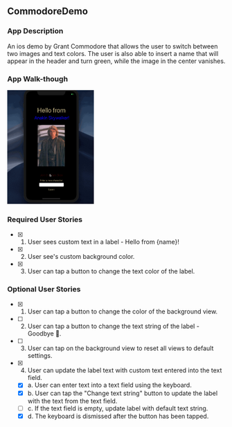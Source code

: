 ## CommodoreDemo

### App Description
An ios demo by Grant Commodore that allows the user to switch between two images and text colors. The user is also able to insert a name that will appear in the header and turn green, while the image in the center vanishes. 

### App Walk-though

<img src="ios_demo.gif" width=200><br>

### Required User Stories
- [x] 1. User sees custom text in a label - Hello from {name}!
- [x] 2. User see's custom background color.
- [x] 3. User can tap a button to change the text color of the label.

### Optional User Stories
- [x] 1. User can tap a button to change the color of the background view.
- [ ] 2. User can tap a button to change the text string of the label - Goodbye 👋.
- [ ] 3. User can tap on the background view to reset all views to default settings.
- [x] 4. User can update the label text with custom text entered into the text field.
   - [x] a. User can enter text into a text field using the keyboard.
   - [x] b. User can tap the "Change text string" button to update the label with the text from the text field.
   - [ ] c. If the text field is empty, update label with default text string.
   - [x] d. The keyboard is dismissed after the button has been tapped.
